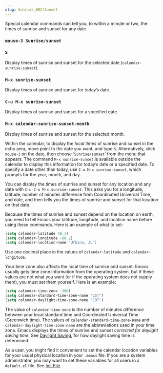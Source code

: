 ```yaml
---
slug: Sunrise_002fSunset
---
```


Special calendar commands can tell you, to within a minute or two, the times of sunrise and sunset for any date.

### `mouse-3 Sunrise/sunset`

### `S`

Display times of sunrise and sunset for the selected date (`calendar-sunrise-sunset`).

### `M-x sunrise-sunset`

Display times of sunrise and sunset for today’s date.

### `C-u M-x sunrise-sunset`

Display times of sunrise and sunset for a specified date.

### `M-x calendar-sunrise-sunset-month`

Display times of sunrise and sunset for the selected month.

Within the calendar, to display the *local times* of sunrise and sunset in the echo area, move point to the date you want, and type `S`. Alternatively, click `mouse-3` on the date, then choose ‘`Sunrise/sunset`’ from the menu that appears. The command `M-x sunrise-sunset` is available outside the calendar to display this information for today’s date or a specified date. To specify a date other than today, use `C-u M-x sunrise-sunset`, which prompts for the year, month, and day.

You can display the times of sunrise and sunset for any location and any date with `C-u C-u M-x sunrise-sunset`. This asks you for a longitude, latitude, number of minutes difference from Coordinated Universal Time, and date, and then tells you the times of sunrise and sunset for that location on that date.

Because the times of sunrise and sunset depend on the location on earth, you need to tell Emacs your latitude, longitude, and location name before using these commands. Here is an example of what to set:

```lisp
(setq calendar-latitude 40.1)
(setq calendar-longitude -88.2)
(setq calendar-location-name "Urbana, IL")
```

Use one decimal place in the values of `calendar-latitude` and `calendar-longitude`.

Your time zone also affects the local time of sunrise and sunset. Emacs usually gets time zone information from the operating system, but if these values are not what you want (or if the operating system does not supply them), you must set them yourself. Here is an example:

```lisp
(setq calendar-time-zone -360)
(setq calendar-standard-time-zone-name "CST")
(setq calendar-daylight-time-zone-name "CDT")
```

The value of `calendar-time-zone` is the number of minutes difference between your local standard time and Coordinated Universal Time (Greenwich time). The values of `calendar-standard-time-zone-name` and `calendar-daylight-time-zone-name` are the abbreviations used in your time zone. Emacs displays the times of sunrise and sunset *corrected for daylight saving time*. See [Daylight Saving](Daylight-Saving), for how daylight saving time is determined.

As a user, you might find it convenient to set the calendar location variables for your usual physical location in your `.emacs` file. If you are a system administrator, you may want to set these variables for all users in a `default.el` file. See [Init File](Init-File).
